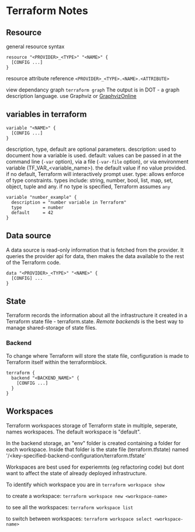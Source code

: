 # Terraform Notes

## Resource
general resource syntax
```
resource "<PROVIDER>_<TYPE>" "<NAME>" {
  [CONFIG ...]
}
```

resource attribute reference
`<PROVIDER>_<TYPE>.<NAME>.<ATTRIBUTE>`

view dependancy graph
`terraform graph`
The output is in DOT - a graph description language. use Graphviz or [GraphvizOnline](http://dreampuf.github.io/GraphvizOnline)

## variables in terraform
```
variable "<NAME>" {
  [CONFIG ...]
}
```
description, type, default are optional parameters.
description:
  used to document how a variable is used.
default:
  values can be passed in at the command line (`-var` option),
  via a file (`-var-file` option),
  or via environment variable (TF_VAR_<variable_name>).
  the default value if no value provided.
  if no default, Terraform will interactively prompt user.
type:
  allows enforce of type constraints.
  types include: string, number, bool, list, map, set, object, tuple and any.
  if no type is specified, Terraform assumes `any`
```
variable "number_example" {
  description = "number variable in Terraform"
  type        = number
  default     = 42
}
```
## Data source
A data source is read-only information that is fetched from the provider.
It queries the provider api for data, then makes the data available to the rest of the Terraform code.
```
data "<PROVIDER>_<TYPE>" "<NAME>" {
  [CONFIG] ...
}
```

## State
Terraform records the information about all the infrastructure it created in a Terraform state file - terraform.state.
_Remote backends_ is the best way to manage shared-storage of state files.

### Backend
To change where Terraform will store the state file, configuration is made to Terraform itself within the terraformblock.
```
terraform {
  backend "<BACKEND_NAME>" {
    [CONFIG ...]
  }
}
```

## Workspaces
Terraform workspaces storage of Terraform state in multiple, seperate, names workspaces.
The default workspace is "default".

In the backend storage, an "env" folder is created containing a folder for each workspace. Inside that folder is the state file (terraform.tfstate) named '<workspace-name>/<key-specified-backend-configuration/terraform.tfstate'

Workspaces are best used for experiemnts (eg refactoring code) but dont want to affect the state of already deployed infrastructure.

To identify which workspace you are in
```terraform workspace show```

to create a workspace:
`terraform workspace new <workspace-name>`

to see all the workspaces:
`terraform workspace list`

to switch between workspaces:
`terraform workspace select <workspace-name>`
